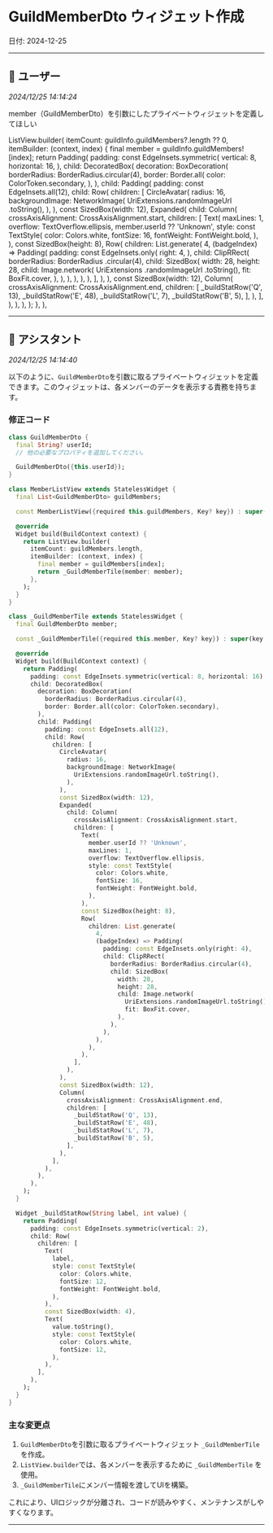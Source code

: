 # GuildMemberDto ウィジェット作成

日付: 2024-12-25

---

## 👤 ユーザー
*2024/12/25 14:14:24*

member（GuildMemberDto）を引数にしたプライベートウィジェットを定義してほしい

ListView.builder(
                              itemCount: guildInfo.guildMembers?.length ?? 0,
                              itemBuilder: (context, index) {
                                final member = guildInfo.guildMembers![index];
                                return Padding(
                                  padding: const EdgeInsets.symmetric(
                                    vertical: 8,
                                    horizontal: 16,
                                  ),
                                  child: DecoratedBox(
                                    decoration: BoxDecoration(
                                      borderRadius: BorderRadius.circular(4),
                                      border: Border.all(
                                        color: ColorToken.secondary,
                                      ),
                                    ),
                                    child: Padding(
                                      padding: const EdgeInsets.all(12),
                                      child: Row(
                                        children: [
                                          CircleAvatar(
                                            radius: 16,
                                            backgroundImage: NetworkImage(
                                              UriExtensions.randomImageUrl
                                                  .toString(),
                                            ),
                                          ),
                                          const SizedBox(width: 12),
                                          Expanded(
                                            child: Column(
                                              crossAxisAlignment:
                                                  CrossAxisAlignment.start,
                                              children: [
                                                Text(
                                                  maxLines: 1,
                                                  overflow:
                                                      TextOverflow.ellipsis,
                                                  member.userId ?? 'Unknown',
                                                  style: const TextStyle(
                                                    color: Colors.white,
                                                    fontSize: 16,
                                                    fontWeight: FontWeight.bold,
                                                  ),
                                                ),
                                                const SizedBox(height: 8),
                                                Row(
                                                  children: List.generate(
                                                    4,
                                                    (badgeIndex) =&gt; Padding(
                                                      padding:
                                                          const EdgeInsets.only(
                                                        right: 4,
                                                      ),
                                                      child: ClipRRect(
                                                        borderRadius:
                                                            BorderRadius
                                                                .circular(4),
                                                        child: SizedBox(
                                                          width: 28,
                                                          height: 28,
                                                          child: Image.network(
                                                            UriExtensions
                                                                .randomImageUrl
                                                                .toString(),
                                                            fit: BoxFit.cover,
                                                          ),
                                                        ),
                                                      ),
                                                    ),
                                                  ),
                                                ),
                                              ],
                                            ),
                                          ),
                                          const SizedBox(width: 12),
                                          Column(
                                            crossAxisAlignment:
                                                CrossAxisAlignment.end,
                                            children: [
                                              _buildStatRow('Q', 13),
                                              _buildStatRow('E', 48),
                                              _buildStatRow('L', 7),
                                              _buildStatRow('B', 5),
                                            ],
                                          ),
                                        ],
                                      ),
                                    ),
                                  ),
                                );
                              },
                            ),

---

## 🤖 アシスタント
*2024/12/25 14:14:40*

以下のように、`GuildMemberDto`を引数に取るプライベートウィジェットを定義できます。このウィジェットは、各メンバーのデータを表示する責務を持ちます。

### 修正コード

```dart
class GuildMemberDto {
  final String? userId;
  // 他の必要なプロパティを追加してください。

  GuildMemberDto({this.userId});
}

class MemberListView extends StatelessWidget {
  final List<GuildMemberDto> guildMembers;

  const MemberListView({required this.guildMembers, Key? key}) : super(key: key);

  @override
  Widget build(BuildContext context) {
    return ListView.builder(
      itemCount: guildMembers.length,
      itemBuilder: (context, index) {
        final member = guildMembers[index];
        return _GuildMemberTile(member: member);
      },
    );
  }
}

class _GuildMemberTile extends StatelessWidget {
  final GuildMemberDto member;

  const _GuildMemberTile({required this.member, Key? key}) : super(key: key);

  @override
  Widget build(BuildContext context) {
    return Padding(
      padding: const EdgeInsets.symmetric(vertical: 8, horizontal: 16),
      child: DecoratedBox(
        decoration: BoxDecoration(
          borderRadius: BorderRadius.circular(4),
          border: Border.all(color: ColorToken.secondary),
        ),
        child: Padding(
          padding: const EdgeInsets.all(12),
          child: Row(
            children: [
              CircleAvatar(
                radius: 16,
                backgroundImage: NetworkImage(
                  UriExtensions.randomImageUrl.toString(),
                ),
              ),
              const SizedBox(width: 12),
              Expanded(
                child: Column(
                  crossAxisAlignment: CrossAxisAlignment.start,
                  children: [
                    Text(
                      member.userId ?? 'Unknown',
                      maxLines: 1,
                      overflow: TextOverflow.ellipsis,
                      style: const TextStyle(
                        color: Colors.white,
                        fontSize: 16,
                        fontWeight: FontWeight.bold,
                      ),
                    ),
                    const SizedBox(height: 8),
                    Row(
                      children: List.generate(
                        4,
                        (badgeIndex) => Padding(
                          padding: const EdgeInsets.only(right: 4),
                          child: ClipRRect(
                            borderRadius: BorderRadius.circular(4),
                            child: SizedBox(
                              width: 28,
                              height: 28,
                              child: Image.network(
                                UriExtensions.randomImageUrl.toString(),
                                fit: BoxFit.cover,
                              ),
                            ),
                          ),
                        ),
                      ),
                    ),
                  ],
                ),
              ),
              const SizedBox(width: 12),
              Column(
                crossAxisAlignment: CrossAxisAlignment.end,
                children: [
                  _buildStatRow('Q', 13),
                  _buildStatRow('E', 48),
                  _buildStatRow('L', 7),
                  _buildStatRow('B', 5),
                ],
              ),
            ],
          ),
        ),
      ),
    );
  }

  Widget _buildStatRow(String label, int value) {
    return Padding(
      padding: const EdgeInsets.symmetric(vertical: 2),
      child: Row(
        children: [
          Text(
            label,
            style: const TextStyle(
              color: Colors.white,
              fontSize: 12,
              fontWeight: FontWeight.bold,
            ),
          ),
          const SizedBox(width: 4),
          Text(
            value.toString(),
            style: const TextStyle(
              color: Colors.white,
              fontSize: 12,
            ),
          ),
        ],
      ),
    );
  }
}
```

### 主な変更点
1. `GuildMemberDto`を引数に取るプライベートウィジェット `_GuildMemberTile` を作成。
2. `ListView.builder`では、各メンバーを表示するために `_GuildMemberTile` を使用。
3. `_GuildMemberTile`にメンバー情報を渡してUIを構築。

これにより、UIロジックが分離され、コードが読みやすく、メンテナンスがしやすくなります。

---
